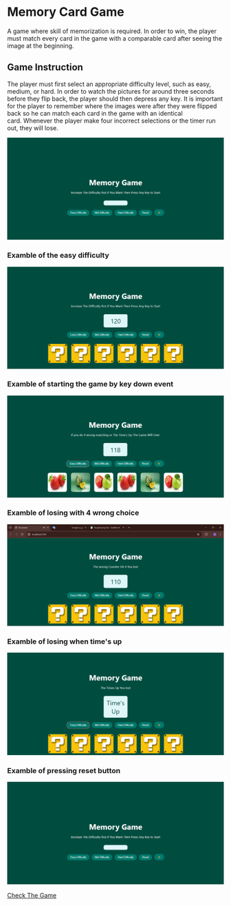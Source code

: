 # Memory Card Game

A game where skill of memorization is required. In order to win, the player must match every card in the game with a comparable card after seeing the image at the beginning.

## Game Instruction

The player must first select an appropriate difficulty level, such as easy, medium, or hard. In order to watch the pictures for around three seconds before they flip back, the player should then depress any key. It is important for the player to remember where the images were after they were flipped back so he can match each card in the game with an identical card. Whenever the player make four incorrect selections or the timer run out, they will lose.

![](./images/image.png)

### Examble of the easy difficulty

![](./images/image%20copy.png)

### Examble of starting the game by key down event

![](./images/img%201.png)

### Examble of losing with 4 wrong choice

![](./images/img%202.png)

### Examble of losing when time's up

![](./images/img%203.png)

### Examble of pressing reset button

![](./images/image.png)

[Check The Game](https://ali-alaalem.github.io/Project-1/)
